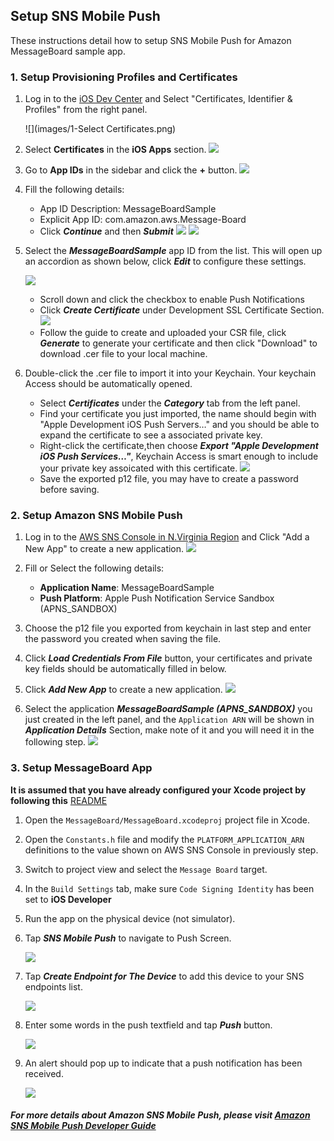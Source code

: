 ## Setup SNS Mobile Push

These instructions detail how to setup SNS Mobile Push for Amazon MessageBoard sample app.
### 1. Setup Provisioning Profiles and Certificates

1.	Log in to the [iOS Dev Center](https://developer.apple.com/ios) and Select "Certificates, Identifier & Profiles" from the right panel.

	![](images/1-Select Certificates.png)
2.	Select **Certificates** in the **iOS Apps** section.
	![](images/2-ChooseCertificate.png)
3.	Go to **App IDs** in the sidebar and click the **+** button.
	![](images/3-AddAppleID.png)
4.	Fill the following details:
	*	App ID Description: MessageBoardSample
	*	Explicit App ID: com.amazon.aws.Message-Board
	*	Click ***Continue*** and then ***Submit***
	![](images/3.1-AppIDDescription.png)
	![](images/3.2-ExplicitAppID.png)
5.	Select the ***MessageBoardSample*** app ID from the list. This will open up an accordion as shown below, click ***Edit*** to configure these settings.

	![](images/4-EditAppID.png)
	*	Scroll down and click the checkbox to enable Push Notifications
	*	Click ***Create Certificate*** under Development SSL Certificate Section.
		![](images/4.1-EnablePush.png)
	*	Follow the guide to create and uploaded your CSR file, click ***Generate*** to generate your certificate and then click "Download" to download .cer file to your local machine.

6.	Double-click the .cer file to import it into your Keychain. Your keychain Access should be automatically opened.
	*	Select ***Certificates*** under the ***Category*** tab from the left panel.
	*	Find your certificate you just imported, the name should begin with "Apple Development iOS Push Servers…" and you should be able to expand the certificate to see a associated private key. 
	*	Right-click the certificate,then choose ***Export "Apple Development iOS Push Services…"***, Keychain Access is smart enough to include your private key assoicated with this certificate.
	![](images/5-ExportCertAndKey.png)
	*	Save the exported p12 file, you may have to create a password before saving.
	
### 2. Setup Amazon SNS Mobile Push

1.	Log in to the [AWS SNS Console in N.Virginia Region](https://console.aws.amazon.com/sns/home?region=us-east-1) and Click "Add a New App" to create a new application.
	![](images/6-SNSConsole.png)
2.	Fill or Select the following details:
	*	**Application Name**: MessageBoardSample
	*	**Push Platform**: Apple Push Notification Service Sandbox (APNS_SANDBOX)
	
3.	Choose the p12 file you exported from keychain in last step and enter the password you created when saving the file.
4.	Click ***Load Credentials From File*** button, your certificates and private key fields should be automatically filled in below.
5.	Click ***Add New App*** to create a new application.
	![](images/6.1-CreateApplilcation.png)
6.	Select the application ***MessageBoardSample (APNS_SANDBOX)*** you just created in the left panel, and the `Application ARN` will be shown in ***Application Details*** Section, make note of it and you will need it in the following step.
	![](images/6.2-GetApplicationARN.png)

### 3.	Setup MessageBoard App

**It is assumed that you have already configured your Xcode project by following this** [README](readme.md)


1.	Open the `MessageBoard/MessageBoard.xcodeproj` project file in Xcode.
2.	Open the `Constants.h` file and modify the `PLATFORM_APPLICATION_ARN` definitions to the value shown on AWS SNS Console in previously step.
3.	Switch to project view and select the `Message Board` target.
4.	In the `Build Settings` tab, make sure `Code Signing Identity` has been set to **iOS Developer**
5.	Run the app on the physical device (not simulator).
6.	Tap ***SNS Mobile Push*** to navigate to Push Screen. 

	![](images/7-app-1.png)
7.	Tap ***Create Endpoint for The Device*** to add this device to your SNS endpoints list.

	![](images/7-app-2.png)
8.	Enter some words in the push textfield and tap ***Push*** button.

	![](images/7-app-3.png)
9.	An alert should pop up to indicate that a push notification has been received.

	![](images/7-app-4.png)

 
##### For more details about Amazon SNS Mobile Push, please visit [Amazon SNS Mobile Push Developer Guide](http://docs.aws.amazon.com/sns/latest/dg/SNSMobilePush.html)

	
	
	
